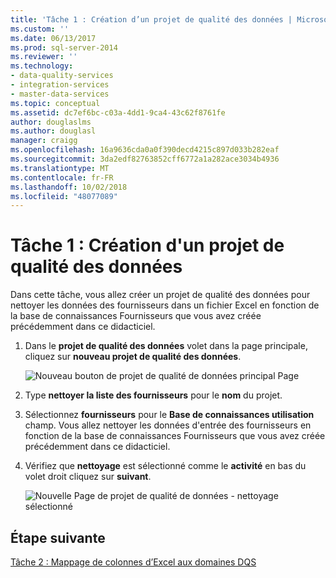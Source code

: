 ```yaml
---
title: 'Tâche 1 : Création d’un projet de qualité des données | Microsoft Docs'
ms.custom: ''
ms.date: 06/13/2017
ms.prod: sql-server-2014
ms.reviewer: ''
ms.technology:
- data-quality-services
- integration-services
- master-data-services
ms.topic: conceptual
ms.assetid: dc7ef6bc-c03a-4dd1-9ca4-43c62f8761fe
author: douglaslms
ms.author: douglasl
manager: craigg
ms.openlocfilehash: 16a9636cda0a0f390decd4215c897d033b282eaf
ms.sourcegitcommit: 3da2edf82763852cff6772a1a282ace3034b4936
ms.translationtype: MT
ms.contentlocale: fr-FR
ms.lasthandoff: 10/02/2018
ms.locfileid: "48077089"
---
```

# <a name="task-1-creating-a-data-quality-project"></a>Tâche 1 : Création d'un projet de qualité des données
  Dans cette tâche, vous allez créer un projet de qualité des données pour nettoyer les données des fournisseurs dans un fichier Excel en fonction de la base de connaissances Fournisseurs que vous avez créée précédemment dans ce didacticiel.  
  
1.  Dans le **projet de qualité des données** volet dans la page principale, cliquez sur **nouveau projet de qualité des données**.  
  
     ![Nouveau bouton de projet de qualité de données principal Page](../../2014/tutorials/media/et-creatingadataqualityproject-01.jpg "nouveau bouton de projet de qualité de données principal Page")  
  
2.  Type **nettoyer la liste des fournisseurs** pour le **nom** du projet.  
  
3.  Sélectionnez **fournisseurs** pour le **Base de connaissances utilisation** champ. Vous allez nettoyer les données d'entrée des fournisseurs en fonction de la base de connaissances Fournisseurs que vous avez créée précédemment dans ce didacticiel.  
  
4.  Vérifiez que **nettoyage** est sélectionné comme le **activité** en bas du volet droit cliquez sur **suivant**.  
  
     ![Nouvelle Page de projet de qualité de données - nettoyage sélectionné](../../2014/tutorials/media/et-creatingadataqualityproject-02.jpg "nouvelle Page de projet de qualité de données - nettoyage sélectionné")  
  
## <a name="next-step"></a>Étape suivante  
 [Tâche 2 : Mappage de colonnes d’Excel aux domaines DQS](../../2014/tutorials/task-2-mapping-excel-columns-to-dqs-domains.md)  
  
  
